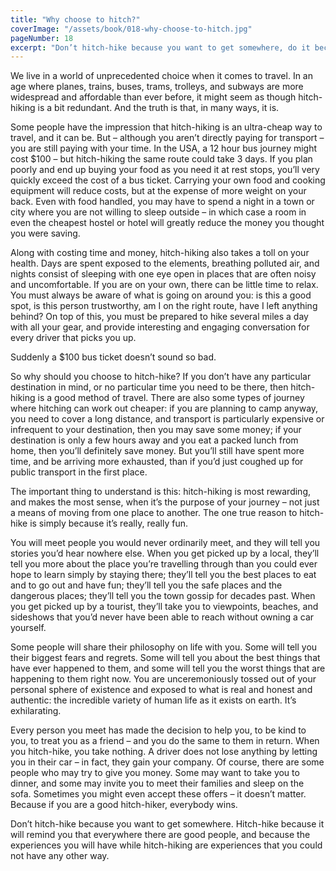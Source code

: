 ```yaml
---
title: "Why choose to hitch?"
coverImage: "/assets/book/018-why-choose-to-hitch.jpg"
pageNumber: 18
excerpt: "Don’t hitch-hike because you want to get somewhere, do it because it will remind you that everywhere there are good people."
---
```


We live in a world of unprecedented choice when it comes to travel. In an age where planes, trains, buses, trams, trolleys, and subways are more widespread and affordable than ever before, it might seem as though hitch-hiking is a bit redundant. And the truth is that, in many ways, it is.

Some people have the impression that hitch-hiking is an ultra-cheap way to travel, and it can be. But – although you aren’t directly paying for transport – you are still paying with your time. In the USA, a 12 hour bus journey might cost $100 – but hitch-hiking the same route could take 3 days. If you plan poorly and end up buying your food as you need it at rest stops, you’ll very quickly exceed the cost of a bus ticket. Carrying your own food and cooking equipment will reduce costs, but at the expense of more weight on your back. Even with food handled, you may have to spend a night in a town or city where you are not willing to sleep outside – in which case a room in even the cheapest hostel or hotel will greatly reduce the money you thought you were saving.

Along with costing time and money, hitch-hiking also takes a toll on your health. Days are spent exposed to the elements, breathing polluted air, and nights consist of sleeping with one eye open in places that are often noisy and uncomfortable. If you are on your own, there can be little time to relax. You must always be aware of what is going on around you: is this a good spot, is this person trustworthy, am I on the right route, have I left anything behind? On top of this, you must be prepared to hike several miles a day with all your gear, and provide interesting and engaging conversation for every driver that picks you up.

Suddenly a $100 bus ticket doesn’t sound so bad.

So why should you choose to hitch-hike? If you don’t have any particular destination in mind, or no particular time you need to be there, then hitch-hiking is a good method of travel. There are also some types of journey where hitching can work out cheaper: if you are planning to camp anyway, you need to cover a long distance, and transport is particularly expensive or infrequent to your destination, then you may save some money; if your destination is only a few hours away and you eat a packed lunch from home, then you’ll definitely save money. But you’ll still have spent more time, and be arriving more exhausted, than if you’d just coughed up for public transport in the first place.

The important thing to understand is this: hitch-hiking is most rewarding, and makes the most sense, when it’s the purpose of your journey – not just a means of moving from one place to another. The one true reason to hitch-hike is simply because it’s really, really fun.

You will meet people you would never ordinarily meet, and they will tell you stories you’d hear nowhere else. When you get picked up by a local, they’ll tell you more about the place you’re travelling through than you could ever hope to learn simply by staying there; they’ll tell you the best places to eat and to go out and have fun; they’ll tell you the safe places and the dangerous places; they’ll tell you the town gossip for decades past. When you get picked up by a tourist, they’ll take you to viewpoints, beaches, and sideshows that you’d never have been able to reach without owning a car yourself.

Some people will share their philosophy on life with you. Some will tell you their biggest fears and regrets. Some will tell you about the best things that have ever happened to them, and some will tell you the worst things that are happening to them right now. You are unceremoniously tossed out of your personal sphere of existence and exposed to what is real and honest and authentic: the incredible variety of human life as it exists on earth. It’s exhilarating.

Every person you meet has made the decision to help you, to be kind to you, to treat you as a friend – and you do the same to them in return. When you hitch-hike, you take nothing. A driver does not lose anything by letting you in their car – in fact, they gain your company. Of course, there are some people who may try to give you money. Some may want to take you to dinner, and some may invite you to meet their families and sleep on the sofa. Sometimes you might even accept these offers – it doesn’t matter. Because if you are a good hitch-hiker, everybody wins.

Don’t hitch-hike because you want to get somewhere. Hitch-hike because it will remind you that everywhere there are good people, and because the experiences you will have while hitch-hiking are experiences that you could not have any other way.
